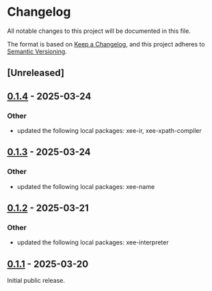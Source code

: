 # Changelog

All notable changes to this project will be documented in this file.

The format is based on [Keep a Changelog](https://keepachangelog.com/en/1.0.0/),
and this project adheres to [Semantic Versioning](https://semver.org/spec/v2.0.0.html).

## [Unreleased]

## [0.1.4](https://github.com/Paligo/xee/compare/xee-xslt-compiler-v0.1.3...xee-xslt-compiler-v0.1.4) - 2025-03-24

### Other

- updated the following local packages: xee-ir, xee-xpath-compiler

## [0.1.3](https://github.com/Paligo/xee/compare/xee-xslt-compiler-v0.1.2...xee-xslt-compiler-v0.1.3) - 2025-03-24

### Other

- updated the following local packages: xee-name

## [0.1.2](https://github.com/Paligo/xee/compare/xee-xslt-compiler-v0.1.1...xee-xslt-compiler-v0.1.2) - 2025-03-21

### Other

- updated the following local packages: xee-interpreter

## [0.1.1](https://github.com/Paligo/xee/releases/tag/xee-xslt-compiler-v0.1.1) - 2025-03-20

Initial public release.
